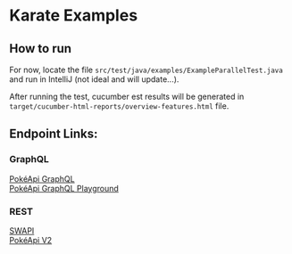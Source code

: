 # Karate Examples

## How to run

For now, locate the file `src/test/java/examples/ExampleParallelTest.java` and run in IntelliJ (not ideal and will update...).

After running the test, cucumber est results will be generated in `target/cucumber-html-reports/overview-features.html` file.



## Endpoint Links:

### GraphQL

[PokéApi GraphQL](https://graphql-pokeapi.vercel.app/) <br>
[PokéApi GraphQL Playground](https://graphql-pokeapi.vercel.app/api/graphql) <br>

### REST

[SWAPI](https://swapi.dev/) <br>
[PokéApi V2](https://pokeapi.co/api/v2)



